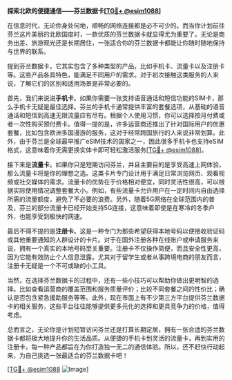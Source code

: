 **探索北欧的便捷通信——芬兰数据卡[[TG💪+ @esim1088](https://t.me/s/esim1088)]**

在信息时代，无论你身处何地，顺畅的网络连接都是必不可少的。而当你计划前往芬兰这片美丽的北欧国度时，一款优质的芬兰数据卡就显得尤为重要了。无论是商务出差、旅游观光还是长期居住，一张适合你的芬兰数据卡都能让你随时随地保持与世界的联系。

提到芬兰数据卡，它其实包含了多种类型的产品，比如手机卡、流量卡以及注册卡等。这些产品各具特色，能满足不同用户的需求。对于初次接触这类服务的人来说，了解它们的区别和适用场景是非常必要的。

首先，我们来说说**手机卡**。如果你需要一张支持语音通话和短信功能的SIM卡，那么手机卡无疑是最佳选择。芬兰的手机卡通常提供丰富的套餐选项，从基础的语音通话和短信到高速无限流量应有尽有。根据个人使用习惯，你可以选择按月付费或者一次性购买预付费卡。值得一提的是，许多运营商还推出了针对国际用户的优惠套餐，比如包含欧洲多国漫游的服务，这对于经常跨国旅行的人来说非常划算。此外，由于芬兰是全球最早推广eSIM技术的国家之一，因此很多手机卡也支持eSIM格式，这意味着你无需更换实体卡即可轻松激活服务[[TG💪+ @esim1088](https://t.me/s/esim1088)]。

接下来是**流量卡**。如果你只是短期访问芬兰，并且主要目的是享受高速上网体验，那么流量卡将是你的理想之选。这类卡片专门设计用于满足日常浏览网页、观看视频或社交媒体的需求。流量卡的优势在于价格相对便宜，同时灵活性很高，可以根据实际使用情况调整套餐大小。例如，有些流量卡允许用户在一定时间内自由选择所需的流量额度，避免了不必要的浪费。另外，随着5G网络在全球范围内的普及，芬兰的部分流量卡已经开始支持5G连接，这意味着即使是在寒冷的冬季户外，也能享受到极快的网速。

最后不得不提的是**注册卡**。这是一种专门为那些希望获得本地号码以便接收验证码或其他重要通知的人群设计的卡片。对于在国外注册各种在线账户或申请服务来说，拥有一个真实的本地号码至关重要。注册卡不仅操作简便，而且安全性更高，因为它能有效防止个人信息泄露。尤其对于留学生或者从事跨境电商的朋友而言，注册卡无疑是一个不可或缺的小工具。

当然，在选择芬兰数据卡的过程中，还有一些小技巧可以帮助你做出更明智的选择。比如查看运营商的覆盖范围和服务质量评价；比较不同套餐之间的性价比；确认是否包含紧急援助服务等等。此外，现在市面上有不少第三方平台提供芬兰数据卡的相关服务，这些平台往往能够提供更多元化的选择和更具竞争力的价格，值得考虑。

总而言之，无论你是计划短暂访问芬兰还是打算长期定居，拥有一张合适的芬兰数据卡都将极大地提升你的生活品质。从便捷的手机卡到灵活的流量卡，再到实用的注册卡，每一种产品都旨在为你打造独一无二的通信体验。所以，还不赶快行动起来，为自己挑选一张最适合的芬兰数据卡吧！

[[TG💪+ @esim1088](https://t.me/s/esim1088) ![Image](https://i.postimg.cc/4NQfJmqS/Snipaste-2025-05-13-00-14-12.png)]